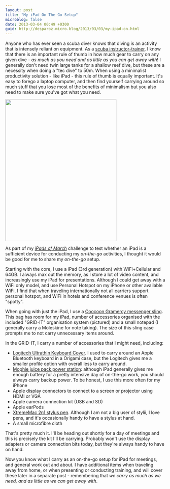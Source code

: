 ```yaml
---
layout: post
title: "My iPad On The Go Setup"
microblog: false
date: 2013-03-04 00:49 +0300
guid: http://desparoz.micro.blog/2013/03/03/my-ipad-on.html
---
```

<p>Anyone who has ever seen a scuba diver knows that diving is an activity that is intensely reliant on equipment. As a <a href="http://static.squarespace.com/static/50125136c4aa13a9a2853087/51552f40e4b0868e8c0e37e6/51552f7ce4b0868e8c0e3dad/1364537212412/#img">scuba instructor-trainer</a>, I know that there is an important rule of thumb in how much gear to carry on any given dive - <em>as much as you need and as little as you can get away with</em>! I generally don't need twin large tanks for a shallow reef dive, but these are a necessity when doing a "tec dive" to 50m.
When using a minimalist productivity solution - like iPad - this rule of thumb is equally important. It's easy to forego a laptop computer, and then find yourself carrying around so much stuff that you lose most of the benefits of minimalism but you also need to make sure you've got what you need.</p>
<p><img height="445" alt="" width="350" src="http://d.pr/i/Yemu+" /></p>
<p>As part of my <a href="http://djp.me/ides/"><em>iPads of March</em></a> challenge to test whether an iPad is a sufficient device for conducting my <em>on-the-go</em> activities, I thought it would be good for me to share my <em>on-the-go</em> setup.</p>
<p>Starting with the core, I use a iPad (3rd generation) with WiFi+Cellular and 64GB. I always max out the memory, as I store a lot of video content, and increasingly use my iPad for presentations. Although I could get away with a WiFi only model, and use Personal Hotspot on my iPhone or other available WiFi, I find that when traveling internationally not all carriers support personal hotspot, and WiFi in hotels and conference venues is often "spotty".</p>
<p>When going with just the iPad, I use a <a href="http://www.cocooninnovations.com/product_info.php?cat_id=65&amp;product_id=194">Coocoon Gramercy messenger sling</a>. This bag has room for my iPad, number of accessories organised with the included "GRID-IT" organisation system (pictured) and a small notepad (I generally carry a Moleskine for note taking). The size of this sling case prompts me to not carry unnecessary items around.</p>
<p>In the GRID-IT, I carry a number of accessories that I might need, including:</p>
<ul>
<li><a href="http://www.logitech.com/en-us/product/ultrathin-keyboard-cover?crid=1240">Logitech Ultrathin Keyboard Cover</a>. I used to carry around an Apple Bluetooth keyboard in a Origami case, but the Logitech gives me a smaller profile option with overall less to carry around.</li>
<li><a href="http://www.mophie.com/juice-pack-powerstation-for-iPod-iPhone-iPad-p/2027_jpu-pwrstion-2.htm">Mophie juice pack power station</a>: although iPad generally gives me enough battery for a pretty intensive day of on-the-go work, you should always carry backup power. To be honest, I use this more often for my iPhone</li>
<li>Apple display connectors to connect to a screen or projector using HDMI or VGA</li>
<li>Apple camera connection kit (USB and SD)</li>
<li>Apple earPods</li>
<li><a href="http://www.xtrememac.com/en-US/products/accessories/stylus/stylus-pens/stylus-pens/">XtremeMac 2n1 stylus pen</a>. Although I am not a big user of stylii, I love pens, and it's occasionally handy to have a stylus at hand.</li>
<li>A small microfibre cloth</li>
</ul>
<p>That's pretty much it. I'll be heading out shortly for a day of meetings and this is precisely the kit I'll be carrying. Probably won't use the display adapters or camera connection bits today, but they're always handy to have on hand.</p>
<p>Now you know what I carry as an on-the-go setup for iPad for meetings, and general work out and about. I have additional items when traveling away from home, or when presenting or conducting training, and will cover these later in a separate post - remembering that <em>we carry as much as we need, and as little as we can get away with</em>.</p>

